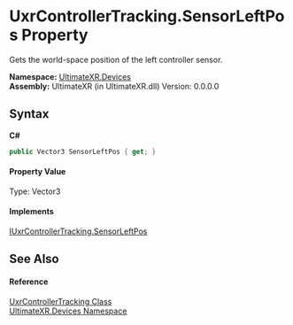 # UxrControllerTracking.SensorLeftPos Property 
 

Gets the world-space position of the left controller sensor.

**Namespace:**&nbsp;<a href="N_UltimateXR_Devices">UltimateXR.Devices</a><br />**Assembly:**&nbsp;UltimateXR (in UltimateXR.dll) Version: 0.0.0.0

## Syntax

**C#**<br />
``` C#
public Vector3 SensorLeftPos { get; }
```


#### Property Value
Type: Vector3

#### Implements
<a href="P_UltimateXR_Devices_IUxrControllerTracking_SensorLeftPos">IUxrControllerTracking.SensorLeftPos</a><br />

## See Also


#### Reference
<a href="T_UltimateXR_Devices_UxrControllerTracking">UxrControllerTracking Class</a><br /><a href="N_UltimateXR_Devices">UltimateXR.Devices Namespace</a><br />